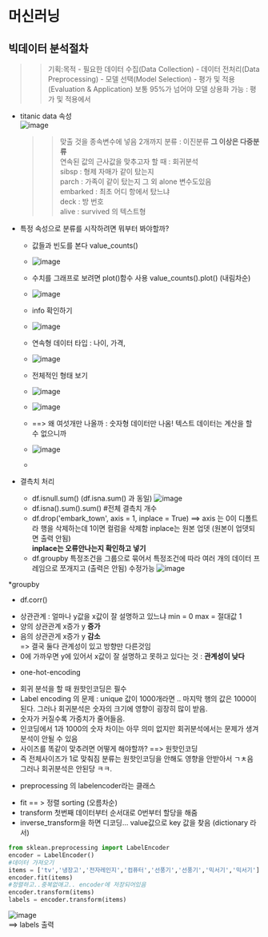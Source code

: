 # 머신러닝

## 빅데이터 분석절차
  >> 기획:목적 - 필요한 데이터 수집(Data Collection) - 데이터 전처리(Data Preprocessing) - 모델 선택(Model Selection) - 평가 및 적용(Evaluation & Application)
  >> 보통 95%가 넘어야 모델 상용화 가능 : 평가 및 적용에서 

* titanic data 속성  
![image](https://user-images.githubusercontent.com/82145878/178171950-0780e7e9-a037-4468-b804-6cd022e4a0b4.png)  

  >> 맞출 것을 종속변수에 넣음
  >> 2개까지 분류 : 이진분류 __그 이상은 다중분류__  
  >> 연속된 값의 근사값을 맞추고자 할 때 : 회귀분석  
  >> sibsp : 형제 자매가 같이 탔는지  
  >> parch : 가족이 같이 탔는지   그 외 alone 변수도있음  
  >> embarked : 최초 어디 항에서 탔느냐  
  >> deck : 방 번호  
  >> alive : survived 의 텍스트형  

* 특정 속성으로 분류를 시작하려면 뭐부터 봐야할까?  
   - 값들과 빈도를 본다 value_counts()  
   - ![image](https://user-images.githubusercontent.com/82145878/178172214-56367c03-a3b0-4944-b2a2-c2746307a5ce.png)  

   - 수치를 그래프로 보려면 plot()함수 사용 value_counts().plot() (내림차순)  
   - ![image](https://user-images.githubusercontent.com/82145878/178172308-55f7b43a-d529-4e41-8a0e-790bff54adb0.png)  
   - info 확인하기  
   - ![image](https://user-images.githubusercontent.com/82145878/178172405-52af5467-158d-4d4c-a4d9-49c6a2957b3c.png)  
   - 연속형 데이터 타입 : 나이, 가격,   
   - ![image](https://user-images.githubusercontent.com/82145878/178172772-dfe75f26-e081-4700-8508-2beb3767e766.png)  
   - 전체적인 형태 보기  
   - ![image](https://user-images.githubusercontent.com/82145878/178173383-00c97e24-6857-43e7-a8e5-39610446a5ab.png)  
   - ![image](https://user-images.githubusercontent.com/82145878/178175534-984b7d75-f871-4593-867a-8c6a77dba8d5.png)  
   -    ==>  왜 여섯개만 나올까 : 숫자형 데이터만 나옴! 텍스트 데이터는 계산을 할 수 없으니까  
   -  ![image](https://user-images.githubusercontent.com/82145878/178175958-1132c418-1840-409b-b441-cad1f4ac0c38.png)  
   -  
* 결측치 처리
   - df.isnull.sum() (df.isna.sum() 과 동일)
   ![image](https://user-images.githubusercontent.com/82145878/178207078-dd56115c-211c-42a3-91f3-ce1d8404249e.png)  
   - df.isna().sum().sum() #전체 결측치 개수
   - df.drop('embark_town', axis = 1, inplace = True) 
        ==> axis 는 0이 디폴트라 행을 삭제하는데 1이면 컬럼을 삭제함 inplace는 원본 업뎃 (원본이 업뎃되면 출력 안됨)  
      __inplace는 오류안나는지 확인하고 넣기__  
   - df.groupby 특정조건을 그룹으로 묶어서 특정조건에 따라 여러 개의 데이터 프레임으로 쪼개지고 (출력은 안됨) 수정가능
![image](https://user-images.githubusercontent.com/82145878/178190778-f882e3ca-9fd8-462c-b321-0033e1200e33.png)  


*groupby  
  
* df.corr()
 - 상관관계 : 얼마나 y값을 x값이 잘 설명하고 있느냐 min = 0 max = 절대값 1  
 - 양의 상관관계 x증가 y __증가__  
 - 음의 상관관게 x증가 y __감소__  
      => 결국 둘다 관계성이 있고 방향만 다른것임  
 - 0에 가까우면 y에 있어서 x값이 잘 설명하고 못하고 있다는 것 : __관계성이 낮다__  
 
 
 * one-hot-encoding
 - 회귀 분석을 할 때 원핫인코딩은 필수
 - Label encoding 의 문제 : unique 값이 1000개라면 .. 마지막 행의 값은 1000이 된다. 그러나 회귀분석은 숫자의 크기에 영향이 굉장히 많이 받음. 
 - 숫자가 커질수록 가중치가 줄어들음. 
 - 인코딩에서 1과 1000의 숫자 차이는 아무 의미 없지만 회귀분석에서는 문제가 생겨 분석이 안될 수 있음
 - 사이즈를 똑같이 맞추려면 어떻게 해야할까? ==>  원핫인코딩
 - 즉 전체사이즈가 1로 맞춰짐 분류는 원핫인코딩을 안해도 영향을 안받아서 ㄱㅊ음 그러나 회귀분석은 안된당 ㅋㅋ.
 
* preprocessing 의 labelencoder라는 클래스
- fit == > 정렬 sorting (오름차순) 
- transform 첫번째 데이터부터 순서대로 0번부터 할당을 해줌
- inverse_transform을 하면 디코딩... value값으로 key 값을 찾음  (dictionary 라서)
```python
from sklean.preprocessing import LabelEncoder
encoder = LabelEncoder()
#데이터 가져오기
items = ['tv','냉장고','전자레인지','컴퓨터','선풍기','선풍기','믹서기','믹서기'] #items는 컬럼명
encoder.fit(items)
#정렬하고..중복없애고.. encoder에 저장되어있음
encoder.transform(items)
labels = encoder.transform(items)
```
![image](https://user-images.githubusercontent.com/82145878/178211674-49c8e08a-e1ba-44b9-9a83-765eadaaa1cf.png)  
    ==> labels 출력
    
    






  

